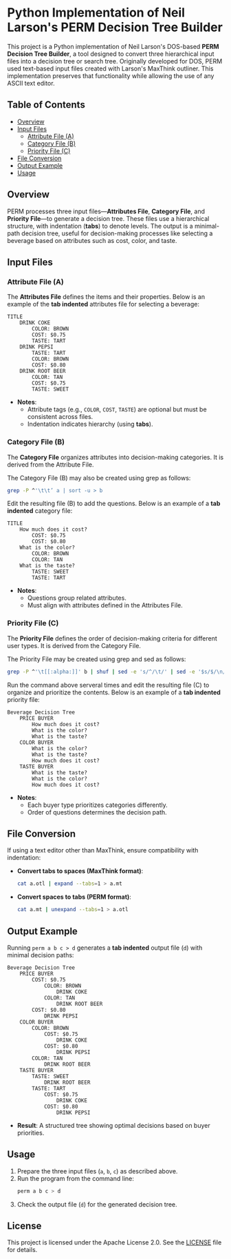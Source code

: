 # Python Implementation of Neil Larson's PERM Decision Tree Builder

This project is a Python implementation of Neil Larson's DOS-based **PERM Decision Tree Builder**, a tool designed to convert three hierarchical input files into a decision tree or search tree. Originally developed for DOS, PERM used text-based input files created with Larson's MaxThink outliner. This implementation preserves that functionality while allowing the use of any ASCII text editor.

## Table of Contents
- [Overview](#overview)
- [Input Files](#input-files)
  - [Attribute File (A)](#attribute-file-a)
  - [Category File (B)](#category-file-b)
  - [Priority File (C)](#priority-file-c)
- [File Conversion](#file-conversion)
- [Output Example](#output-example)
- [Usage](#usage)

## Overview
PERM processes three input files—**Attributes File**, **Category File**, and **Priority File**—to generate a decision tree. These files use a hierarchical structure, with indentation (**tabs**) to denote levels. The output is a minimal-path decision tree, useful for decision-making processes like selecting a beverage based on attributes such as cost, color, and taste.

## Input Files

### Attribute File (A)

The **Attributes File** defines the items and their properties. Below is an example of the **tab indented** attributes file for selecting a beverage:
```plaintext
TITLE
    DRINK COKE
        COLOR: BROWN
        COST: $0.75
        TASTE: TART
    DRINK PEPSI
        TASTE: TART
        COLOR: BROWN
        COST: $0.80
    DRINK ROOT BEER
        COLOR: TAN
        COST: $0.75
        TASTE: SWEET
```

- **Notes**:
  - Attribute tags (e.g., `COLOR`, `COST`, `TASTE`) are optional but must be consistent across files.
  - Indentation indicates hierarchy (using **tabs**).

### Category File (B)
The **Category File** organizes attributes into decision-making categories. It is derived from the Attribute File.

The Category File (B) may also be created using grep as follows:

```bash
grep -P ^'\t\t’ a | sort -u > b
```
Edit the resulting file (B) to add the questions. Below is an example of a **tab indented** category file:

```plaintext
TITLE
    How much does it cost?
        COST: $0.75
        COST: $0.80
    What is the color?
        COLOR: BROWN
        COLOR: TAN
    What is the taste?
        TASTE: SWEET
        TASTE: TART
```

- **Notes**:
  - Questions group related attributes.
  - Must align with attributes defined in the Attributes File.

### Priority File (C)
The **Priority File** defines the order of decision-making criteria for different user types. It is derived from the Category File. 

The Priority File may be created using grep and sed as follows:

```bash
grep -P ^'\t[[:alpha:]]' b | shuf | sed -e 's/^/\t/' | sed -e '$s/$/\n/' >> c
```

Run the command above serveral times and edit the resulting file (C) to organize and prioritize the contents. Below is an example of a **tab indented** priority file:

```plaintext
Beverage Decision Tree
    PRICE BUYER
        How much does it cost?
        What is the color?
        What is the taste?
    COLOR BUYER
        What is the color?
        What is the taste?
        How much does it cost?
    TASTE BUYER
        What is the taste?
        What is the color?
        How much does it cost?
```

- **Notes**:
  - Each buyer type prioritizes categories differently.
  - Order of questions determines the decision path.

## File Conversion
If using a text editor other than MaxThink, ensure compatibility with indentation:
- **Convert tabs to spaces (MaxThink format)**:
  ```bash
  cat a.otl | expand --tabs=1 > a.mt
  ```
- **Convert spaces to tabs (PERM format)**:
  ```bash
  cat a.mt | unexpand --tabs=1 > a.otl
  ```
## Output Example
Running `perm a b c > d` generates a **tab indented** output file (`d`) with minimal decision paths:

```plaintext
Beverage Decision Tree
    PRICE BUYER
        COST: $0.75
            COLOR: BROWN
                DRINK COKE
            COLOR: TAN
                DRINK ROOT BEER
        COST: $0.80
            DRINK PEPSI
    COLOR BUYER
        COLOR: BROWN
            COST: $0.75
                DRINK COKE
            COST: $0.80
                DRINK PEPSI
        COLOR: TAN
            DRINK ROOT BEER
    TASTE BUYER
        TASTE: SWEET
            DRINK ROOT BEER
        TASTE: TART
            COST: $0.75
                DRINK COKE
            COST: $0.80
                DRINK PEPSI
```

- **Result**: A structured tree showing optimal decisions based on buyer priorities.

## Usage
1. Prepare the three input files (`a`, `b`, `c`) as described above.
2. Run the program from the command line:
   ```bash
   perm a b c > d
   ```
3. Check the output file (`d`) for the generated decision tree.

## License
This project is licensed under the Apache License 2.0. See the [LICENSE](https://github.com/buckeye43210/pyPERM_DecisionTree/blob/main/LICENSE) file for details.
